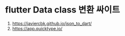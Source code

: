 # flutter Data class 변환 싸이트
1. https://javiercbk.github.io/json_to_dart/
2. https://app.quicktype.io/



